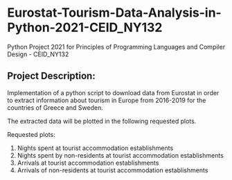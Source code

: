 #  Eurostat-Tourism-Data-Analysis-in-Python-2021-CEID_NY132
Python Project 2021 for Principles of Programming Languages and Compiler Design - CEID_NY132

## Project Description:

Implementation of a python script to download data from Eurostat in order to extract information about tourism in Europe from 2016-2019 for the countries of Greece and Sweden.

The extracted data will be plotted in the following requested plots.

Requested plots:
1. Nights spent at tourist accommodation establishments
2. Nights spent by non-residents at tourist accommodation establishments
3. Arrivals at tourist accommodation establishments
4. Arrivals of non-residents at tourist accommodation establishments

